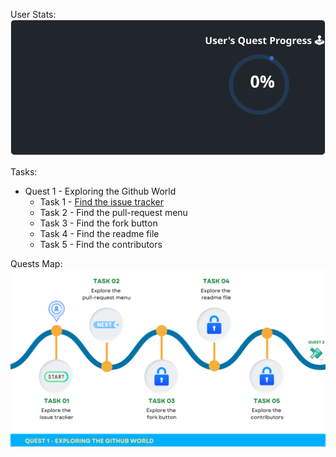 
  User Stats:<br>
  ![User Draft Stats](/userCards/draft.svg?)

  Tasks:
  - Quest 1 - Exploring the Github World
    - Task 1 - [Find the issue tracker](https://github.com/caiton1/OSS-Doorway/issues/72)
    - Task 2 - Find the pull-request menu
    - Task 3 - Find the fork button
    - Task 4 - Find the readme file
    - Task 5 - Find the contributors

Quests Map:
![Quest Map](/map/Q1.png)
